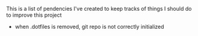 This is a list of pendencies I've created to keep tracks of things I should do to improve this project

- when .dotfiles is removed, git repo is not correctly initialized

